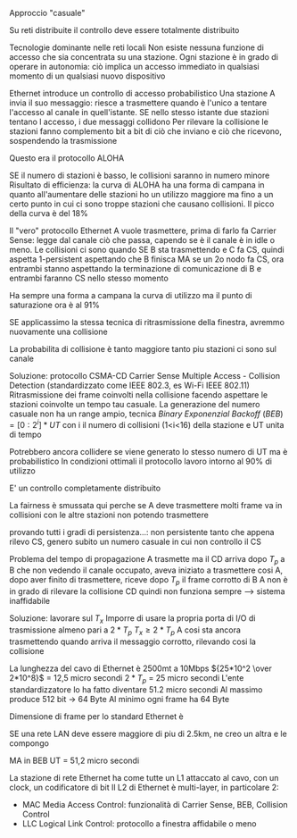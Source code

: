 Approccio "casuale"


Su reti distribuite il controllo deve essere totalmente distribuito

Tecnologie dominante nelle reti locali
Non esiste nessuna funzione di accesso che sia concentrata su una stazione.
Ogni stazione è in grado di operare in autonomia: ciò implica un accesso immediato in qualsiasi momento di un qualsiasi nuovo dispositivo

Ethernet introduce un controllo di accesso probabilistico
Una stazione A invia il suo messaggio: riesce a trasmettere quando è l'unico a tentare l'accesso al canale in quell'istante. SE nello stesso istante due stazioni tentano l accesso, i due messaggi collidono 
Per rilevare la collisione le stazioni fanno complemento bit a bit di ciò che inviano e ciò che ricevono, sospendendo la trasmissione 

Questo era il protocollo ALOHA

SE il numero di stazioni è basso, le collisioni saranno in numero minore 
Risultato di efficienza: la curva di ALOHA ha una forma di campana in quanto all'aumentare delle stazioni ho un utilizzo maggiore ma fino a un certo punto in cui ci sono troppe stazioni che causano collisioni. Il picco della curva è del 18%

Il "vero" protocollo Ethernet 
A vuole trasmettere, prima di farlo fa Carrier Sense: legge dal canale ciò che passa, capendo se è il canale è in idle o meno.
Le collisioni ci sono quando SE B sta trasmettendo e C fa CS, quindi aspetta 1-persistent aspettando che B finisca MA se un 2o nodo fa CS, ora entrambi stanno aspettando la terminazione di comunicazione di B e entrambi faranno CS nello stesso momento

Ha sempre una forma a campana la curva di utilizzo ma il punto di saturazione ora è al 91%

SE applicassimo la stessa tecnica di ritrasmissione della finestra, avremmo nuovamente una collisione 

La probabilita di collisione è tanto maggiore tanto piu stazioni ci sono sul canale 

Soluzione: protocollo CSMA-CD Carrier Sense Multiple Access - Collision Detection (standardizzato come IEEE 802.3, es Wi-Fi IEEE 802.11)
Ritrasmissione dei frame coinvolti nella collisione facendo aspettare le stazioni coinvolte un tempo tau casuale. 
La generazione del numero casuale non ha un range ampio, tecnica 
$Binary$ $Exponenzial$ $Backoff$ $(BEB) = [0:2^i]*UT$ con i il numero di collisioni (1<i<16) della stazione e UT unita di tempo 

Potrebbero ancora collidere se viene generato lo stesso numero di UT ma è probabilistico
In condizioni ottimali il protocollo lavoro intorno al 90% di utilizzo

E' un controllo completamente distribuito

La fairness è smussata qui perche se A deve trasmettere molti frame va in collisioni con le altre stazioni non potendo trasmettere


provando tutti i gradi di persistenza...: non persistente tanto che appena rilevo CS, genero subito un numero casuale in cui non controllo il CS


Problema del tempo di propagazione
A trasmette ma il CD arriva dopo $T_p$ a B che non vedendo il canale occupato, aveva iniziato a trasmettere cosi A, dopo aver finito di trasmettere, riceve dopo $T_p$ il frame corrotto di B
A non è in grado di rilevare la collisione 
CD quindi non funziona sempre --> sistema inaffidabile

Soluzione: 
lavorare sul $T_x$
Imporre di usare la propria porta di I/O di trasmissione almeno pari a $2 * T_p$
$T_x \geq 2 * T_p$
A cosi sta ancora trasmettendo quando arriva il messaggio corrotto, rilevando cosi la collisione 

La lunghezza del cavo di Ethernet è 2500mt a 10Mbps
${25*10^2 \over 2*10^8}$ = 12,5 micro secondi
$2 * T_p$ = 25 micro secondi
L'ente standardizzatore lo ha fatto diventare 51.2 micro secondi
Al massimo produce 512 bit -> 64 Byte 
Al minimo ogni frame ha 64 Byte 

Dimensione di frame per lo standard Ethernet è 

SE una rete LAN deve essere maggiore di piu di 2.5km, ne creo un altra e le compongo

MA in BEB UT = 51,2 micro secondi


La stazione di rete Ethernet ha come tutte un L1 attaccato al cavo, con un clock, un codificatore di bit
Il L2 di Ethernet è multi-layer, in particolare 2:
- MAC Media Access Control: funzionalità di Carrier Sense, BEB, Collision Control
- LLC Logical Link Control: protocollo a finestra affidabile o meno 